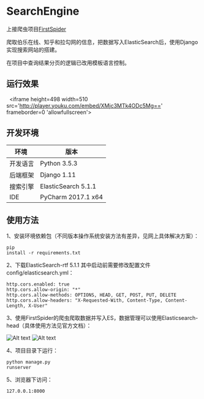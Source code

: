 # SearchEngine
上接爬虫项目[FirstSpider](https://github.com/yipwinghong/FirstSpider)
 
爬取伯乐在线、知乎和拉勾网的信息，把数据写入ElasticSearch后，使用Django实现搜索网站的搭建。
 
在项目中查询结果分页的逻辑已改用模板语言控制。
 
## 运行效果
  <iframe height=498 width=510 src='http://player.youku.com/embed/XMjc3MTk4ODc5Mg==' frameborder=0 'allowfullscreen'> </iframe>
 
## 开发环境
环境 | 版本
---|---
开发语言 | Python 3.5.3
后端框架 | Django 1.11
搜索引擎 | ElasticSearch 5.1.1
IDE | PyCharm 2017.1 x64


## 使用方法

 1、安装环境依赖包（不同版本操作系统安装方法有差异，见网上具体解决方案）：<pre><code>pip install -r requirements.txt</code></pre>

 2、下载ElasticSearch-rtf 5.1.1
 其中启动前需要修改配置文件config/elasticsearch.yml：
 <pre><code>http.cors.enabled: true
http.cors.allow-origin: "*"
http.cors.allow-methods: OPTIONS, HEAD, GET, POST, PUT, DELETE
http.cors.allow-headers: "X-Requested-With, Content-Type, Content-Length, X-User"
</code></pre>
 
 3、使用FirstSpider的爬虫爬取数据并写入ES，数据管理可以使用Elasticsearch-head（具体使用方法见官方文档）：
 
 ![Alt text](https://github.com/yipwinghong/SearchEngine/blob/master/Screenshots/1.jpg)
 ![Alt text](https://github.com/yipwinghong/SearchEngine/blob/master/Screenshots/2.jpg)

 
 4、项目目录下运行：<pre><code>python manage.py runserver</code></pre>

 5、浏览器下访问：<pre><code>127.0.0.1:8000</code></pre>
